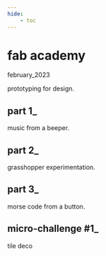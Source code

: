 ```yaml
---
hide:
    - toc
---
```


# fab academy
february_2023

prototyping for design.

## part 1_
music from a beeper.

## part 2_ 
grasshopper experimentation.

## part 3_
morse code from a button.

## micro-challenge #1_
tile deco